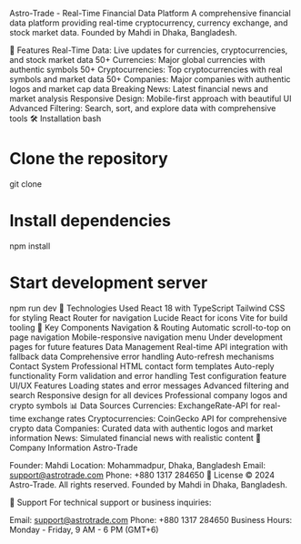 Astro-Trade - Real-Time Financial Data Platform
A comprehensive financial data platform providing real-time cryptocurrency, currency exchange, and stock market data. Founded by Mahdi in Dhaka, Bangladesh.

🚀 Features
Real-Time Data: Live updates for currencies, cryptocurrencies, and stock market data
50+ Currencies: Major global currencies with authentic symbols
50+ Cryptocurrencies: Top cryptocurrencies with real symbols and market data
50+ Companies: Major companies with authentic logos and market cap data
Breaking News: Latest financial news and market analysis
Responsive Design: Mobile-first approach with beautiful UI
Advanced Filtering: Search, sort, and explore data with comprehensive tools
🛠️ Installation
bash
# Clone the repository
git clone <repository-url>

# Install dependencies
npm install

# Start development server
npm run dev
📱 Technologies Used
React 18 with TypeScript
Tailwind CSS for styling
React Router for navigation
Lucide React for icons
Vite for build tooling
🌟 Key Components
Navigation & Routing
Automatic scroll-to-top on page navigation
Mobile-responsive navigation menu
Under development pages for future features
Data Management
Real-time API integration with fallback data
Comprehensive error handling
Auto-refresh mechanisms
Contact System
Professional HTML contact form templates
Auto-reply functionality
Form validation and error handling
Test configuration feature
UI/UX Features
Loading states and error messages
Advanced filtering and search
Responsive design for all devices
Professional company logos and crypto symbols
📊 Data Sources
Currencies: ExchangeRate-API for real-time exchange rates
Cryptocurrencies: CoinGecko API for comprehensive crypto data
Companies: Curated data with authentic logos and market information
News: Simulated financial news with realistic content
🏢 Company Information
Astro-Trade

Founder: Mahdi
Location: Mohammadpur, Dhaka, Bangladesh
Email: support@astrotrade.com
Phone: +880 1317 284650
📄 License
© 2024 Astro-Trade. All rights reserved. Founded by Mahdi in Dhaka, Bangladesh.

🤝 Support
For technical support or business inquiries:

Email: support@astrotrade.com
Phone: +880 1317 284650
Business Hours: Monday - Friday, 9 AM - 6 PM (GMT+6)
